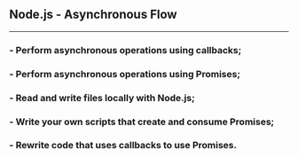## Node.js - Asynchronous Flow

<hr />

### - Perform asynchronous operations using callbacks;

### - Perform asynchronous operations using Promises;

### - Read and write files locally with Node.js;

### - Write your own scripts that create and consume Promises;

### - Rewrite code that uses callbacks to use Promises.
